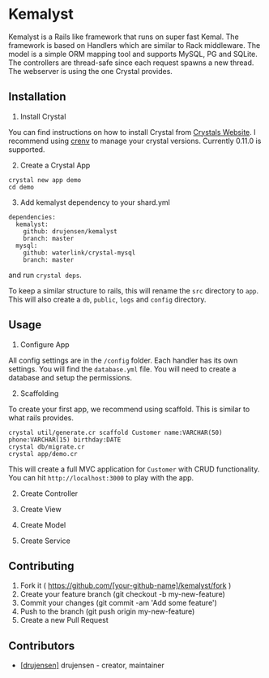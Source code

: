 # Kemalyst

Kemalyst is a Rails like framework that runs on super fast Kemal. The
framework is based on Handlers which are similar to Rack middleware.  The
model is a simple ORM mapping tool and supports MySQL, PG and SQLite.  The
controllers are thread-safe since each request spawns a new thread.  The
webserver is using the one Crystal provides.

## Installation

1. Install Crystal

You can find instructions on how to install Crystal from [Crystals
Website](http://crystal-lang.org).  I recommend using
[crenv](https://github.com/pine613/crenv) to manage your crystal versions.
Currently 0.11.0 is supported.

2. Create a Crystal App

```
crystal new app demo
cd demo
```
3. Add kemalyst dependency to your shard.yml
```
dependencies:
  kemalyst:
    github: drujensen/kemalyst
    branch: master
  mysql:
    github: waterlink/crystal-mysql
    branch: master  
```
and run `crystal deps`.  

To keep a similar structure to rails, this will
rename the `src` directory to `app`.  This will also create a `db`, `public`,
`logs` and `config` directory.

## Usage

1. Configure App

All config settings are in the `/config` folder.  Each handler has its own
settings.  You will find the `database.yml` file. You will need to create a
database and setup the permissions. 

2. Scaffolding

To create your first app, we recommend using scaffold.  This is similar to
what rails provides.
```
crystal util/generate.cr scaffold Customer name:VARCHAR(50) phone:VARCHAR(15) birthday:DATE
crystal db/migrate.cr
crystal app/demo.cr

```
This will create a full MVC application for `Customer` with CRUD
functionality.  You can hit `http://localhost:3000` to play with the app.


2. Create Controller

3. Create View

4. Create Model

5. Create Service


## Contributing

1. Fork it ( https://github.com/[your-github-name]/kemalyst/fork )
2. Create your feature branch (git checkout -b my-new-feature)
3. Commit your changes (git commit -am 'Add some feature')
4. Push to the branch (git push origin my-new-feature)
5. Create a new Pull Request

## Contributors

- [[drujensen]](https://github.com/drujensen) drujensen - creator, maintainer
